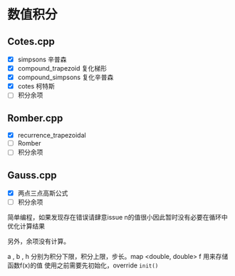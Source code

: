 数值积分
===


Cotes.cpp
---

- [x] simpsons 辛普森
- [x] compound_trapezoid 复化梯形
- [x] compound_simpsons 复化辛普森
- [x] cotes 柯特斯
- [ ] 积分余项

Romber.cpp
---

- [x] recurrence_trapezoidal 
- [ ] Romber
- [  ] 积分余项

Gauss.cpp
---

- [x] 两点三点高斯公式
- [  ] 积分余项

简单编程，如果发现存在错误请肆意issue
n的值很小因此暂时没有必要在循环中优化计算结果

另外，余项没有计算。

a , b , h 分别为积分下限，积分上限，步长。map <double, double> f 用来存储函数f(x)的值
使用之前需要先初始化，override `init()`
